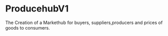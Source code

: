 # ProducehubV1
The Creation of a Markethub for buyers, suppliers,producers and prices of goods to consumers.
